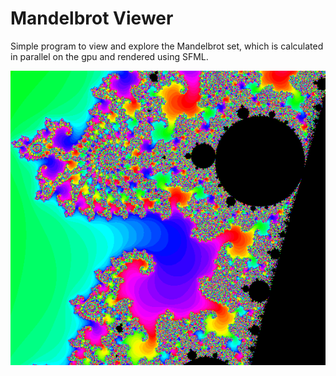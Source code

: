# Mandelbrot Viewer
Simple program to view and explore the Mandelbrot set, which is calculated in parallel on the gpu and rendered using SFML.

![Example Screenshot](screenshot.png?raw=true "Example Screenshot")